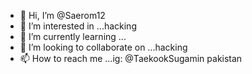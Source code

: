 - 👋 Hi, I’m @Saerom12
- 👀 I’m interested in ...hacking
- 🌱 I’m currently learning ...
- 💞️ I’m looking to collaborate on ...hacking
- 📫 How to reach me ...ig: @TaekookSugamin pakistan 

<!---
Saerom12/Saerom12 is a ✨ special ✨ repository because its `README.md` (this file) appears on your GitHub profile.
You can click the Preview link to take a look at your changes.
--->
